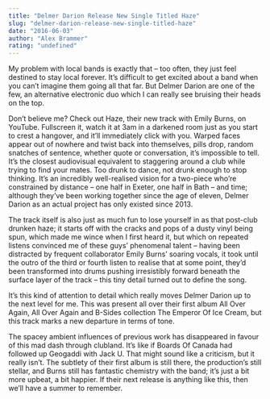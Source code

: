 ```yaml
---
title: "Delmer Darion Release New Single Titled Haze"
slug: "delmer-darion-release-new-single-titled-haze"
date: "2016-06-03"
author: "Alex Brammer"
rating: "undefined"
---
```


My problem with local bands is exactly that – too often, they just feel destined to stay local forever. It’s difficult to get excited about a band when you can’t imagine them going all that far. But Delmer Darion are one of the few, an alternative electronic duo which I can really see bruising their heads on the top.

Don’t believe me? Check out Haze, their new track with Emily Burns, on YouTube. Fullscreen it, watch it at 3am in a darkened room just as you start to crest a hangover, and it’ll immediately click with you. Warped faces appear out of nowhere and twist back into themselves, pills drop, random snatches of sentence, whether quote or conversation, it’s impossible to tell. It’s the closest audiovisual equivalent to staggering around a club while trying to find your mates. Too drunk to dance, not drunk enough to stop thinking. It’s an incredibly well-realised vision for a two-piece who’re constrained by distance – one half in Exeter, one half in Bath – and time; although they’ve been working together since the age of eleven, Delmer Darion as an actual project has only existed since 2013.

The track itself is also just as much fun to lose yourself in as that post-club drunken haze; it starts off with the cracks and pops of a dusty vinyl being spun, which made me wince when I first heard it, but which on repeated listens convinced me of these guys’ phenomenal talent – having been distracted by frequent collaborator Emily Burns’ soaring vocals, it took until the outro of the third or fourth listen to realise that at some point, they’d been transformed into drums pushing irresistibly forward beneath the surface layer of the track – this tiny detail turned out to define the song.

It’s this kind of attention to detail which really moves Delmer Darion up to the next level for me. This was present all over their first album All Over Again, All Over Again and B-Sides collection The Emperor Of Ice Cream, but this track marks a new departure in terms of tone.

The spacey ambient influences of previous work has disappeared in favour of this mad dash through clubland. It’s like if Boards Of Canada had followed up Geogaddi  with Jack U. That might sound like a criticism, but it really isn’t. The subtlety of their first album is still there, the production’s still stellar, and Burns still has fantastic chemistry with the band; it’s just a bit more upbeat, a bit happier. If their next release is anything like this, then we’ll have a summer to remember.
